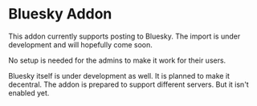 Bluesky Addon
==============

This addon currently supports posting to Bluesky.
The import is under development and will hopefully come soon.

No setup is needed for the admins to make it work for their users.

Bluesky itself is under development as well. It is planned to make it decentral.
The addon is prepared to support different servers. But it isn't enabled yet.